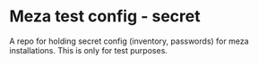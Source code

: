 Meza test config - secret
=========================

A repo for holding secret config (inventory, passwords) for meza installations. This is only for test purposes.
